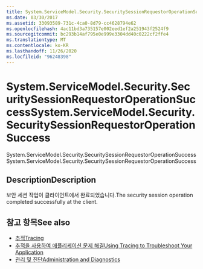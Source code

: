 ```yaml
---
title: System.ServiceModel.Security.SecuritySessionRequestorOperationSuccess
ms.date: 03/30/2017
ms.assetid: 33093589-731c-4ca0-8d79-cc4628794e62
ms.openlocfilehash: 4ac11bd3a735157e002eed1ef2a251943f2524f9
ms.sourcegitcommit: bc293b14af795e0e999e3304dd40c0222cf2ffe4
ms.translationtype: MT
ms.contentlocale: ko-KR
ms.lasthandoff: 11/26/2020
ms.locfileid: "96248398"
---
```

# <a name="systemservicemodelsecuritysecuritysessionrequestoroperationsuccess"></a><span data-ttu-id="7492d-102">System.ServiceModel.Security.SecuritySessionRequestorOperationSuccess</span><span class="sxs-lookup"><span data-stu-id="7492d-102">System.ServiceModel.Security.SecuritySessionRequestorOperationSuccess</span></span>

<span data-ttu-id="7492d-103">System.ServiceModel.Security.SecuritySessionRequestorOperationSuccess</span><span class="sxs-lookup"><span data-stu-id="7492d-103">System.ServiceModel.Security.SecuritySessionRequestorOperationSuccess</span></span>  
  
## <a name="description"></a><span data-ttu-id="7492d-104">Description</span><span class="sxs-lookup"><span data-stu-id="7492d-104">Description</span></span>  

 <span data-ttu-id="7492d-105">보안 세션 작업이 클라이언트에서 완료되었습니다.</span><span class="sxs-lookup"><span data-stu-id="7492d-105">The security session operation completed successfully at the client.</span></span>  
  
## <a name="see-also"></a><span data-ttu-id="7492d-106">참고 항목</span><span class="sxs-lookup"><span data-stu-id="7492d-106">See also</span></span>

- [<span data-ttu-id="7492d-107">추적</span><span class="sxs-lookup"><span data-stu-id="7492d-107">Tracing</span></span>](index.md)
- [<span data-ttu-id="7492d-108">추적을 사용하여 애플리케이션 문제 해결</span><span class="sxs-lookup"><span data-stu-id="7492d-108">Using Tracing to Troubleshoot Your Application</span></span>](using-tracing-to-troubleshoot-your-application.md)
- [<span data-ttu-id="7492d-109">관리 및 진단</span><span class="sxs-lookup"><span data-stu-id="7492d-109">Administration and Diagnostics</span></span>](../index.md)
